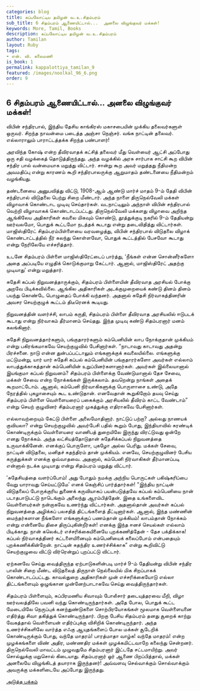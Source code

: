 ```yaml
---
categories: blog
title: கப்பலோட்டிய தமிழன் வ.உ.சிதம்பரம்
sub_title: 6 சிதம்பரம் ஆணையிட்டால்...  அனலை விழுங்குவர் மக்கள்!
keywords: More, Tamil, Books
description: கப்பலோட்டிய தமிழன் வ.உ.சிதம்பரம்
author: Tamilan
layout: Ruby
tags:
- என். வி. கலைமணி
is_book: 1
permalink: kappalottiya_tamilan_9
featured: /images/noolkal_96_6.png
order: 9
---
```

## 6 சிதம்பரம் ஆணையிட்டால்... அனலை விழுங்குவர் மக்கள்!

விபின் சந்திரபால், இந்திய தேசிய காங்கிரஸ் மகாசபையின் முக்கிய தலைவர்களுள் ஒருவர். சிறந்த நாவன்மை படைத்த அஞ்சா நெஞ்சர். வங்க நாட்டின் தலைவர். எல்லாராலும் பாராட்டத்தக்க சிறந்த பண்பாளர்!

அரவிந்த கோஷ் என்ற தீவிரவாதக் கட்சித் தலைவர் மீது வெள்யைர் ஆட்சி அப்போது ஒரு சதி வழக்கைத் தொடுத்திருந்தது. அந்த வழக்கில் அரசு சார்பாக சாட்சி கூற விபின் சந்திர பால் வன்மையாக மறுத்து விட்டார். சான்று கூற அவர் மறுத்தது நீதிமன்ற அவமதிப்பு என்று காரணம் கூறி சந்திரபாலருக்கு ஆறுமாதம் தண்டனையை நீதிமன்றம் வழங்கியது.

தண்டனையை அனுபவித்து விட்டு, 1908-ஆம் ஆண்டு மார்ச் மாதம் 9-ம் தேதி விபின் சந்திரபால் விடுதலை பெற்று சிறை மீண்டார். அந்த நாளை திருநெல்வேலி மக்கள் விழாவாக் கொண்டாட முடிவு செய்தார்கள். வடநாட்டிலும் அந்நாள் விபின் சந்திரபால் வெற்றி விழாவாகக் கொண்டாடப்பட்டது. ﻿திருநெல்வேலி மக்களது விழாவை அறிந்த ஆங்கிலேய அதிகாரிகள் கவலை மிகவும் கொண்டு, தூத்துக்குடி நகரில் 9-ம் தேதியன்று ஊர்வலமோ, பொதுக் கூட்டமோ நடத்தக் கூடாது என்று தடைவிதித்து விட்டார்கள். மாஜிஸ்திரேட் சிதம்பரம்பிள்ளையை வரவழைத்து, விபின் சந்திரபால் விடுதலை விழாக் கொண்டாட்டத்தில் நீர் கலந்து கொள்ளவோ, பொதுக் கூட்டத்தில் பேசவோ கூடாது என்று நேரிலேயே எச்சரித்தார்.

உடனே சிதம்பரம் பிள்ளை மாஜிஸ்திரேட்டைப் பார்த்து, ‘நீங்கள் என்ன சொன்னீர்களோ அதை அப்படியே எழுதிக் கொடுக்குமாறு கேட்டார். ஆனால், மாஜிஸ்திரேட் அதற்கு முடியாது’ என்று மறுத்தார்.

சுதேசி கப்பல் நிறுவனத்தாருக்கும், சிதம்பரம் பிள்ளையின் தீவிரவாத அரசியல் போக்கு அறவே பிடிக்கவில்லை. ஆங்கில அதிகாரிகள் அடக்குமுறையைக் கண்டு தினம் தினம் பயந்து கொண்டே பொழுதைப் போக்கி வந்தனர். அதனால் சுதேசி நிர்வாகத்தினரின் அவசர செயற்குழுக் கூட்டம் திடீரெனக் கூடியது.

நிறுவனத்தின் வளர்ச்சி, லாபம் கருதி, சிதம்பரம் பிள்ளை தீவிரவாத அரசியலில் ஈடுபடக் கூடாது என்று நிர்வாகம் தீர்மானம் செய்தது. இந்த முடிவு கண்டு சிதம்பரனார் மனம் கலங்கினார்.

சுதேசி நிறுவனத்தார்களும், பங்குதாரர்களும் கம்பெனியின் லாப நோக்குதான் முக்கியம் என்று பகிரங்கமாகவே செயற்குழுவில் பேசினார்கள். “நாடாவது காடாவது அதன்று பிரச்சனை. நாடு என்ன துன்பப்பட்டாலும் எங்களுக்குக் கவலையில்லை. எங்களுக்கு மட்டுமன்று, யார் யார் சுதேசி கப்பல் கம்பெனியின் பங்குதாரர்களோ அவர்கள் எல்லாம் லாபத்துக்காகத்தான் கம்பெனியின் உறுப்பினர்களானார்கள். அவர்கள் இல்லையானால் இயங்குமா கப்பல் நிறுவனம்? சிதம்பரம் பிள்ளைக்கு வேண்டுமானால் தேச சேவை, மக்கள் சேவை என்ற நோக்கங்கள் இருக்கலாம். தவறென்று நாங்கள் அதைக் கூறமாட்டோம். ஆனால், கம்பெனி நிர்வாகிகளுக்கு பொருளாசை உண்டு, அதே நேரத்தில் புகழாசையும் கூட உண்டுதான். எனவேதான் கூறுகிறோம் தயவு செய்து சிதம்பரம் பிள்ளை வெள்ளையரைப் பகைக்கும் அரசியலில் தீவிரம் காட்ட வேண்டாம்” என்று செயற் குழுவினர் சிதம்பரனார் முகத்துக்கு எதிராகவே பேசினார்கள்.

எல்லாவற்றையும் கேட்டு பிள்ளை அலைமோதினார். நாட்டுப் பற்றா? அல்லது நாணயக் குவியலா? என்று செயற்குழுவில் அவர்பேசி பதில் கூறும் போது, இந்தியாவில் சுரண்டிக் கொண்டிருக்கும் வெள்ளையரை வாணிபத் துறையிலே இருந்து விரட்டுவது ஒன்றே எனது நோக்கம். அந்த லட்சியத்தோடுதான் சுதேசிக்கப்பல் நிறுவனத்தை உருவாக்கினேன். எனக்குப் பொருளோ, புகழோ அல்ல பெரிது. மக்கள் சேவை, நாட்டின் விடுதலை, மனிதச் சுதந்திரம் தான் முக்கியம். எனவே, செயற்குழுவினர் பேசிய கருத்துக்கள் எனக்கு ஒவ்வாதவை. அதனால், கம்பெனி நிர்வாகிகள் தீர்மானப்படி என்னால் நடக்க முடியாது என்று சிதம்பரம் மறுத்து விட்டார்.

‘சுதேசியத்தை வளர்ப்போம்! அது போதும் நமக்கு அந்நிய பொருட்கள் பகிஷ்கரிப்பை வேறு யாராவது செய்யட்டுமே’ எனக் கெஞ்சிப் பார்த்தார்கள்! “இந்திய நாட்டின் விடுதலைப் போருக்குரிய துணைக் கருவியாகப் பயன்படுத்தவே கப்பல் கம்பெனியை நான் படாதபாடுபட்டு நாடெங்கும் அலைந்து ஆரம்பித்தேன். இதை உங்களைவிட வெள்ளையர்கள் நன்றாகவே உணர்ந்து விட்டார்கள். அதனால்தான் அவர்கள் கப்பல் நிறுவனத்தை அழிக்கப் பலசதித் திட்டங்களைத் தீட்டினார்கள். ஆனால், இந்த மண்ணின் மைந்தர்களான நீங்களோ எங்களுக்குப் பணம்தான் முக்கியம்! லாபம்தான் நோக்கம் என்று என்னையே திசை திருப்புகின்றீர்கள்! எனக்கு இந்த ஈனச் செயல்கள் எல்லாம் பிடிக்காது. நான் கலெக்டர் எச்சரிக்கையினையே புறக்கணித்தேன் - தேச பக்திக்காக! கப்பல் நிர்வாகத்தினர் கட்டளையினையும் கம்பெனியைக் கலைப்போம் என்பதையும் புறக்கணிக்கின்றேன். நாட்டின் சுதந்திர உணர்ச்சிக்காக” என்று கூறிவிட்டு செயற்குழுவை விட்டு விர்ரென்றுப் புறப்பட்டு விட்டார்.

ஏற்கனவே செய்து வைத்திருந்த ஏற்பாடுகளின்படி மார்ச் 9-ம் தேதியன்று விபின் சந்திர பாலின் சிறை மீண்ட விடுதலைத் திருநாள் நெல்லையில் மிக சிறப்பாகக் கொண்டாடப்பட்டது. காவல்துறை அதிகாரிகள் முன் எச்சரிக்கையோடு எல்லா திட்டங்களையும் ஒழுங்கான முன்னேற்பாடாகவே செய்து வைத்திருந்தார்கள்.

சிதம்பரம் பிள்ளையும், சுப்பிரமணிய சிவாவும் போலீசார் தடையுத்தரவை மீறி, விழா ஊர்வலத்திலே பவனி வந்து கொண்டிருந்தார்கள். அதே போல, பொதுக் கூட்ட மேடையிலே நெருப்புக் கனற்துண்டுகளை சொற்பிரயோகங்கள் மூலமாக வெள்ளையனை எதிர்த்து சிவா தகித்துக் கொண்டிருந்தார். பிறகு பேசிய சிதம்பரம் தனது சூறைக் காற்று வேகத்தால் வெள்ளையன் எதிர்ப்புக்கு விசிறிக் கொண்டிருந்தார். அந்த உணர்ச்சிகளிலே வார்த்த எஃகு ஆயுதங்களைப் போல மக்கள் சூடேறிக் கொண்டிருக்கும் போது, வந்தே மாதரம்! பாரத்மாதா வாழ்க! வந்தே மாதரம்! என்ற முழக்கங்களை விண் அதிர, மண்ணதிர மக்கள் முழக்கமிட்டவாறே கலைந்து சென்றனர். திருநெல்வேலி மாவட்டம் முழுவதுமே சிதம்பரனார் இட்டதே சட்டமாயிற்று. அவர் சொல்லுக்கு மறுசொல் கிடையாது. சிதம்பரனார் ஓர் ஆணை பிறப்பித்தால், மக்கள் அனலையே விழுங்கிடத் தயாராக இருந்தனர்! அவ்வளவு செல்வாக்கும் சொல்வாக்கும் அவருக்கு மக்களிடையே அப்போது இருந்தது.

[அடுத்த பக்கம்](kappalottiya_tamilan_10)